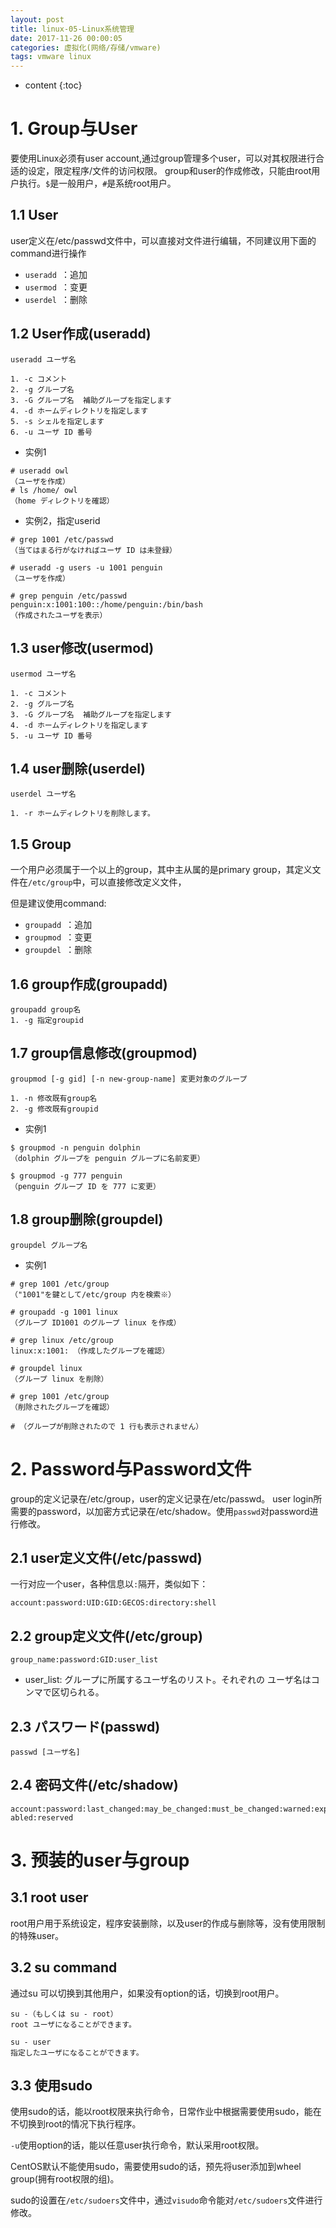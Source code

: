 ```yaml
---
layout: post
title: linux-05-Linux系统管理
date: 2017-11-26 00:00:05
categories: 虚拟化(网络/存储/vmware)
tags: vmware linux
---
```

* content
{:toc}



# 1. Group与User

要使用Linux必须有user account,通过group管理多个user，可以对其权限进行合适的设定，限定程序/文件的访问权限。
group和user的作成修改，只能由root用户执行。`$`是一般用户，`#`是系统root用户。

## 1.1 User

user定义在/etc/passwd文件中，可以直接对文件进行编辑，不同建议用下面的command进行操作
- `useradd `：追加
- `usermod `：变更
- `userdel `：删除

## 1.2 User作成(useradd)

```
useradd ユーザ名 

1. -c コメント 
2. -g グループ名 
3. -G グループ名  補助グループを指定します 
4. -d ホームディレクトリを指定します
5. -s シェルを指定します
6. -u ユーザ ID 番号 

```

- 实例1

```
# useradd owl 
（ユーザを作成） 
# ls /home/ owl 
（home ディレクトリを確認） 
```

- 实例2，指定userid

```
# grep 1001 /etc/passwd 
（当てはまる行がなければユーザ ID は未登録） 

# useradd -g users -u 1001 penguin 
（ユーザを作成） 

# grep penguin /etc/passwd 
penguin:x:1001:100::/home/penguin:/bin/bash 
（作成されたユーザを表示） 

```


## 1.3 user修改(usermod)

```
usermod ユーザ名 

1. -c コメント 
2. -g グループ名 
3. -G グループ名  補助グループを指定します 
4. -d ホームディレクトリを指定します
5. -u ユーザ ID 番号 

```

## 1.4 user删除(userdel)

```
userdel ユーザ名 

1. -r ホームディレクトリを削除します。

```


## 1.5 Group

一个用户必须属于一个以上的group，其中主从属的是primary group，其定义文件在`/etc/group`中，可以直接修改定义文件，

但是建议使用command:
- `groupadd `：追加
- `groupmod `：变更
- `groupdel `：删除

## 1.6 group作成(groupadd)

```
groupadd group名 
1. -g 指定groupid
```

## 1.7 group信息修改(groupmod)

```
groupmod [-g gid] [-n new-group-name] 変更対象のグループ 

1. -n 修改既有group名
2. -g 修改既有groupid

```

- 实例1

```
$ groupmod -n penguin dolphin 
（dolphin グループを penguin グループに名前変更） 

$ groupmod -g 777 penguin 
（penguin グループ ID を 777 に変更）
```

## 1.8 group删除(groupdel)

```
groupdel グループ名
```

- 实例1

```
# grep 1001 /etc/group 
（"1001"を鍵として/etc/group 内を検索※） 

# groupadd -g 1001 linux 
（グループ ID1001 のグループ linux を作成） 

# grep linux /etc/group 
linux:x:1001: （作成したグループを確認） 

# groupdel linux 
（グループ linux を削除） 

# grep 1001 /etc/group 
（削除されたグループを確認） 

# （グループが削除されたので 1 行も表示されません） 

```


# 2. Password与Password文件

group的定义记录在/etc/group，user的定义记录在/etc/passwd。
user login所需要的password，以加密方式记录在/etc/shadow。使用`passwd`对password进行修改。

## 2.1 user定义文件(/etc/passwd) 

一行对应一个user，各种信息以`:`隔开，类似如下：

```
account:password:UID:GID:GECOS:directory:shell 
```


## 2.2 group定义文件(/etc/group) 

```
group_name:password:GID:user_list 
```

- user_list: グループに所属するユーザ名のリスト。それぞれの ユーザ名はコンマで区切られる。 


## 2.3 パスワード(passwd)

```
passwd [ユーザ名] 
```

## 2.4 密码文件(/etc/shadow) 

```
account:password:last_changed:may_be_changed:must_be_changed:warned:expires:dis abled:reserved 

```

# 3. 预装的user与group

## 3.1 root user

root用户用于系统设定，程序安装删除，以及user的作成与删除等，没有使用限制的特殊user。

## 3.2 su command

通过su 可以切换到其他用户，如果没有option的话，切换到root用户。

```
su -（もしくは su - root） 
root ユーザになることができます。 

su - user 
指定したユーザになることができます。
```

## 3.3 使用sudo 

使用sudo的话，能以root权限来执行命令，日常作业中根据需要使用sudo，能在不切换到root的情况下执行程序。

`-u`使用option的话，能以任意user执行命令，默认采用root权限。

CentOS默认不能使用sudo，需要使用sudo的话，预先将user添加到wheel group(拥有root权限的组)。

sudo的设置在`/etc/sudoers`文件中，通过`visudo`命令能对`/etc/sudoers`文件进行修改。